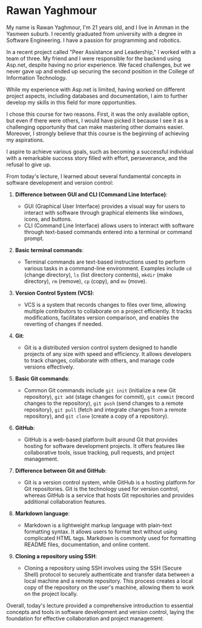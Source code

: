 # Rawan Yaghmour
My name is Rawan Yaghmour, I'm 21 years old, and I live in Amman in the Yasmeen suburb. I recently graduated from university with a degree in Software Engineering. I have a passion for programming and robotics.

In a recent project called "Peer Assistance and Leadership," I worked with a team of three. My friend and I were responsible for the backend using Asp.net, despite having no prior experience. We faced challenges, but we never gave up and ended up securing the second position in the College of Information Technology.

While my experience with Asp.net is limited, having worked on different project aspects, including databases and documentation, I aim to further develop my skills in this field for more opportunities.

I chose this course for two reasons. First, it was the only available option, but even if there were others, I would have picked it because I see it as a challenging opportunity that can make mastering other domains easier. Moreover, I strongly believe that this course is the beginning of achieving my aspirations.

I aspire to achieve various goals, such as becoming a successful individual with a remarkable success story filled with effort, perseverance, and the refusal to give up.


From today's lecture, I learned about several fundamental concepts in software development and version control:

1. **Difference between GUI and CLI (Command Line Interface)**:
   - GUI (Graphical User Interface) provides a visual way for users to interact with software through graphical elements like windows, icons, and buttons.
   - CLI (Command Line Interface) allows users to interact with software through text-based commands entered into a terminal or command prompt.

2. **Basic terminal commands**:
   - Terminal commands are text-based instructions used to perform various tasks in a command-line environment. Examples include `cd` (change directory), `ls` (list directory contents), `mkdir` (make directory), `rm` (remove), `cp` (copy), and `mv` (move).

3. **Version Control System (VCS)**:
   - VCS is a system that records changes to files over time, allowing multiple contributors to collaborate on a project efficiently. It tracks modifications, facilitates version comparison, and enables the reverting of changes if needed.

4. **Git**:
   - Git is a distributed version control system designed to handle projects of any size with speed and efficiency. It allows developers to track changes, collaborate with others, and manage code versions effectively.

5. **Basic Git commands**:
   - Common Git commands include `git init` (initialize a new Git repository), `git add` (stage changes for commit), `git commit` (record changes to the repository), `git push` (send changes to a remote repository), `git pull` (fetch and integrate changes from a remote repository), and `git clone` (create a copy of a repository).

6. **GitHub**:
   - GitHub is a web-based platform built around Git that provides hosting for software development projects. It offers features like collaborative tools, issue tracking, pull requests, and project management.

7. **Difference between Git and GitHub**:
   - Git is a version control system, while GitHub is a hosting platform for Git repositories. Git is the technology used for version control, whereas GitHub is a service that hosts Git repositories and provides additional collaboration features.

8. **Markdown language**:
   - Markdown is a lightweight markup language with plain-text formatting syntax. It allows users to format text without using complicated HTML tags. Markdown is commonly used for formatting README files, documentation, and online content.

9. **Cloning a repository using SSH**:
   - Cloning a repository using SSH involves using the SSH (Secure Shell) protocol to securely authenticate and transfer data between a local machine and a remote repository. This process creates a local copy of the repository on the user's machine, allowing them to work on the project locally.

Overall, today's lecture provided a comprehensive introduction to essential concepts and tools in software development and version control, laying the foundation for effective collaboration and project management.